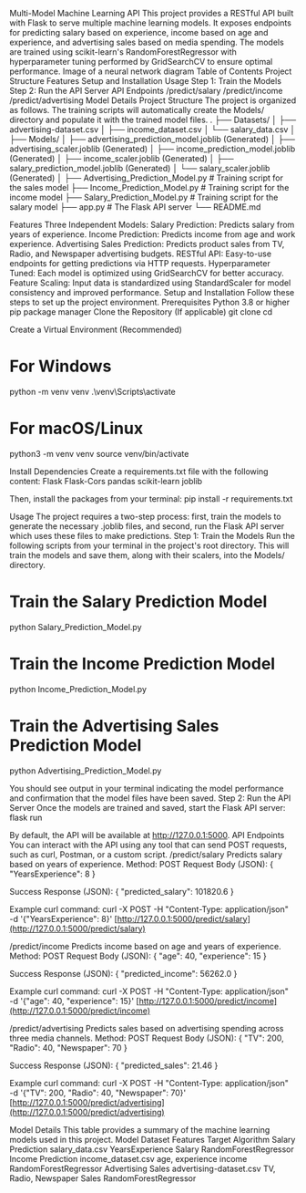 Multi-Model Machine Learning API
This project provides a RESTful API built with Flask to serve multiple machine learning models. It exposes endpoints for predicting salary based on experience, income based on age and experience, and advertising sales based on media spending.
The models are trained using scikit-learn's RandomForestRegressor with hyperparameter tuning performed by GridSearchCV to ensure optimal performance.
Image of a neural network diagram
Table of Contents
Project Structure
Features
Setup and Installation
Usage
Step 1: Train the Models
Step 2: Run the API Server
API Endpoints
/predict/salary
/predict/income
/predict/advertising
Model Details
Project Structure
The project is organized as follows. The training scripts will automatically create the Models/ directory and populate it with the trained model files.
.
├── Datasets/
│   ├── advertising-dataset.csv
│   ├── income_dataset.csv
│   └── salary_data.csv
│
├── Models/
│   ├── advertising_prediction_model.joblib  (Generated)
│   ├── advertising_scaler.joblib          (Generated)
│   ├── income_prediction_model.joblib     (Generated)
│   ├── income_scaler.joblib               (Generated)
│   ├── salary_prediction_model.joblib     (Generated)
│   └── salary_scaler.joblib               (Generated)
│
├── Advertising_Prediction_Model.py  # Training script for the sales model
├── Income_Prediction_Model.py       # Training script for the income model
├── Salary_Prediction_Model.py       # Training script for the salary model
├── app.py                           # The Flask API server
└── README.md


Features
Three Independent Models:
Salary Prediction: Predicts salary from years of experience.
Income Prediction: Predicts income from age and work experience.
Advertising Sales Prediction: Predicts product sales from TV, Radio, and Newspaper advertising budgets.
RESTful API: Easy-to-use endpoints for getting predictions via HTTP requests.
Hyperparameter Tuned: Each model is optimized using GridSearchCV for better accuracy.
Feature Scaling: Input data is standardized using StandardScaler for model consistency and improved performance.
Setup and Installation
Follow these steps to set up the project environment.
Prerequisites
Python 3.8 or higher
pip package manager
Clone the Repository (If applicable)
git clone <your-repository-url>
cd <repository-directory>


Create a Virtual Environment (Recommended)
# For Windows
python -m venv venv
.\venv\Scripts\activate

# For macOS/Linux
python3 -m venv venv
source venv/bin/activate


Install Dependencies
Create a requirements.txt file with the following content:
Flask
Flask-Cors
pandas
scikit-learn
joblib

Then, install the packages from your terminal:
pip install -r requirements.txt


Usage
The project requires a two-step process: first, train the models to generate the necessary .joblib files, and second, run the Flask API server which uses these files to make predictions.
Step 1: Train the Models
Run the following scripts from your terminal in the project's root directory. This will train the models and save them, along with their scalers, into the Models/ directory.
# Train the Salary Prediction Model
python Salary_Prediction_Model.py

# Train the Income Prediction Model
python Income_Prediction_Model.py

# Train the Advertising Sales Prediction Model
python Advertising_Prediction_Model.py


You should see output in your terminal indicating the model performance and confirmation that the model files have been saved.
Step 2: Run the API Server
Once the models are trained and saved, start the Flask API server:
flask run


By default, the API will be available at http://127.0.0.1:5000.
API Endpoints
You can interact with the API using any tool that can send POST requests, such as curl, Postman, or a custom script.
/predict/salary
Predicts salary based on years of experience.
Method: POST
Request Body (JSON):
{
    "YearsExperience": 8
}


Success Response (JSON):
{
    "predicted_salary": 101820.6
}


Example curl command:
curl -X POST -H "Content-Type: application/json" \
-d '{"YearsExperience": 8}' [http://127.0.0.1:5000/predict/salary](http://127.0.0.1:5000/predict/salary)


/predict/income
Predicts income based on age and years of experience.
Method: POST
Request Body (JSON):
{
    "age": 40,
    "experience": 15
}


Success Response (JSON):
{
    "predicted_income": 56262.0
}


Example curl command:
curl -X POST -H "Content-Type: application/json" \
-d '{"age": 40, "experience": 15}' [http://127.0.0.1:5000/predict/income](http://127.0.0.1:5000/predict/income)


/predict/advertising
Predicts sales based on advertising spending across three media channels.
Method: POST
Request Body (JSON):
{
    "TV": 200,
    "Radio": 40,
    "Newspaper": 70
}


Success Response (JSON):
{
    "predicted_sales": 21.46
}


Example curl command:
curl -X POST -H "Content-Type: application/json" \
-d '{"TV": 200, "Radio": 40, "Newspaper": 70}' [http://127.0.0.1:5000/predict/advertising](http://127.0.0.1:5000/predict/advertising)


Model Details
This table provides a summary of the machine learning models used in this project.
Model
Dataset
Features
Target
Algorithm
Salary Prediction
salary_data.csv
YearsExperience
Salary
RandomForestRegressor
Income Prediction
income_dataset.csv
age, experience
income
RandomForestRegressor
Advertising Sales
advertising-dataset.csv
TV, Radio, Newspaper
Sales
RandomForestRegressor


